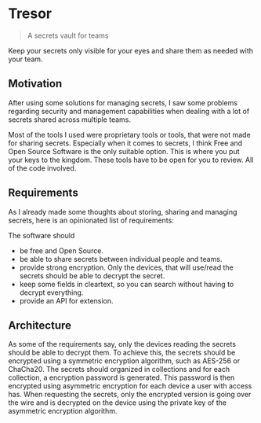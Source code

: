 # Tresor

> A secrets vault for teams

Keep your secrets only visible for your eyes and share them as needed with your
team.

## Motivation

After using some solutions for managing secrets, I saw some problems
regarding security and management capabilities when dealing with a lot of
secrets shared across multiple teams.

Most of the tools I used were proprietary tools or tools, that were not made
for sharing secrets. Especially when it comes to secrets, I think Free and
Open Source Software is the only suitable option. This is where you put your
keys to the kingdom. These tools have to be open for you to review. All of
the code involved.

## Requirements

As I already made some thoughts about storing, sharing and managing
secrets, here is an opinionated list of requirements:

The software should

- be free and Open Source.
- be able to share secrets between individual people and teams.
- provide strong encryption. Only the devices, that will use/read the
  secrets should be able to decrypt the secret.
- keep some fields in cleartext, so you can search without having to
  decrypt everything.
- provide an API for extension.

## Architecture

As some of the requirements say, only the devices reading the secrets should
be able to decrypt them. To achieve this, the secrets should be encrypted using
a symmetric encryption algorithm, such as AES-256 or ChaCha20. The secrets
should organized in collections and for each collection, a encryption
password is generated. This password is then encrypted using asymmetric
encryption for each device a user with access has. When requesting the
secrets, only the encrypted version is going over the wire and is decrypted on
the device using the private key of the asymmetric encryption algorithm.
